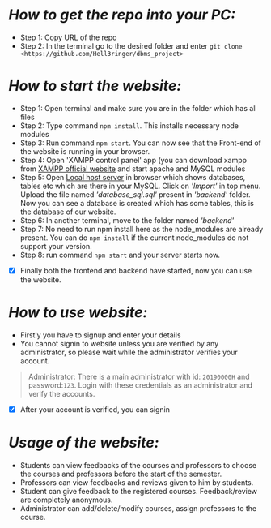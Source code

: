 # *How to get the repo into your PC:*
* Step 1: Copy URL of the repo
* Step 2: In the terminal go to the desired folder and enter `git clone <https://github.com/Hell3ringer/dbms_project>`

# *How to start the website:*
  * Step 1: Open terminal and make sure you are in the folder which has all files
  * Step 2: Type command `npm install`. This installs necessary node modules
  * Step 3: Run command `npm start`. You can now see that the Front-end of the website is running in your browser.
  * Step 4: Open 'XAMPP control panel' app (you can download xampp from [XAMPP official website](https://www.apachefriends.org/download.html) and start apache and MySQL modules
  * Step 5: Open [Local host server](http://localhost/phpmyadmin/index.php?) in browser which shows databases, tables etc which are there in your MySQL. Click on *'Import'* in top menu. Upload the file named *'database_sql.sql'* present in *'backend'* folder. Now you can see a database is created which has some tables, this is the database of our website.
  * Step 6: In another terminal, move to the folder named *'backend'*
  * Step 7: No need to run npm install here as the node_modules are already present. You can do `npm install` if the current node_modules do not support your version.
  * Step 8: run command `npm start` and your server starts now.
   - [x] Finally both the frontend and backend have started, now you can use the website.
  
# *How to use website:*
  * Firstly you have to signup and enter your details
  * You cannot signin to website unless you are verified by any administrator, so please wait while the administrator verifies your account.
> Administrator: There is a main administrator with id: `20190000H` and password:`123`. Login with these credentials as an administrator and verify the accounts.
  
  - [x] After your account is verified, you can signin
  

# *Usage of the website:*
  * Students can view feedbacks of the courses and professors to choose the courses and professors before the start of the semester.
  * Professors can view feedbacks and reviews given to him by students.
  * Student can give feedback to the registered courses. Feedback/review are completely anonymous.
  * Administrator can add/delete/modify courses, assign professors to the course.
